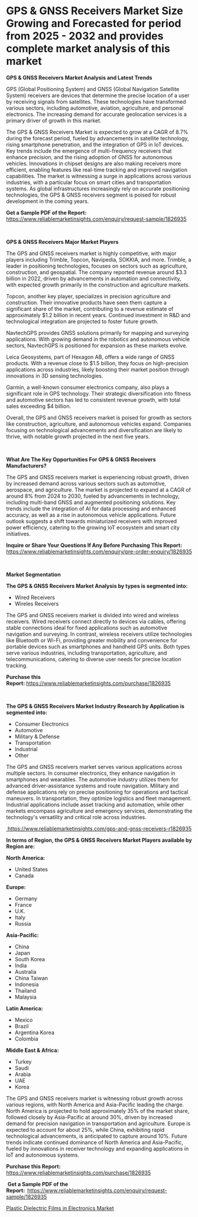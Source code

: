 <p><h1>GPS & GNSS Receivers Market Size Growing and Forecasted for period from 2025 - 2032 and provides complete market analysis of this market</h1></p><p><strong>GPS & GNSS Receivers Market Analysis and Latest Trends</strong></p>
<p><p>GPS (Global Positioning System) and GNSS (Global Navigation Satellite System) receivers are devices that determine the precise location of a user by receiving signals from satellites. These technologies have transformed various sectors, including automotive, aviation, agriculture, and personal electronics. The increasing demand for accurate geolocation services is a primary driver of growth in this market.</p><p>The GPS & GNSS Receivers Market is expected to grow at a CAGR of 8.7% during the forecast period, fueled by advancements in satellite technology, rising smartphone penetration, and the integration of GPS in IoT devices. Key trends include the emergence of multi-frequency receivers that enhance precision, and the rising adoption of GNSS for autonomous vehicles. Innovations in chipset designs are also making receivers more efficient, enabling features like real-time tracking and improved navigation capabilities. The market is witnessing a surge in applications across various industries, with a particular focus on smart cities and transportation systems. As global infrastructures increasingly rely on accurate positioning technologies, the GPS & GNSS receivers segment is poised for robust development in the coming years.</p></p>
<p><strong>Get a Sample PDF of the Report:&nbsp;</strong> <a href="https://www.reliablemarketinsights.com/enquiry/request-sample/1826935?utm_campaign=2636&utm_medium=2&utm_source=Github&utm_content=ia&utm_term=06042025&utm_id=gps-gnss-receivers">https://www.reliablemarketinsights.com/enquiry/request-sample/1826935</a></p>
<p>&nbsp;</p>
<p><strong>GPS & GNSS Receivers Major Market Players</strong></p>
<p><p>The GPS and GNSS receivers market is highly competitive, with major players including Trimble, Topcon, Navipedia, SOKKIA, and more. Trimble, a leader in positioning technologies, focuses on sectors such as agriculture, construction, and geospatial. The company reported revenue around $3.3 billion in 2022, driven by advancements in automation and connectivity, with expected growth primarily in the construction and agriculture markets.</p><p>Topcon, another key player, specializes in precision agriculture and construction. Their innovative products have seen them capture a significant share of the market, contributing to a revenue estimate of approximately $1.2 billion in recent years. Continued investment in R&D and technological integration are projected to foster future growth.</p><p>NavtechGPS provides GNSS solutions primarily for mapping and surveying applications. With growing demand in the robotics and autonomous vehicle sectors, NavtechGPS is positioned for expansion as these markets evolve. </p><p>Leica Geosystems, part of Hexagon AB, offers a wide range of GNSS products. With a revenue close to $1.5 billion, they focus on high-precision applications across industries, likely boosting their market position through innovations in 3D sensing technologies.</p><p>Garmin, a well-known consumer electronics company, also plays a significant role in GPS technology. Their strategic diversification into fitness and automotive sectors has led to consistent revenue growth, with total sales exceeding $4 billion. </p><p>Overall, the GPS and GNSS receivers market is poised for growth as sectors like construction, agriculture, and autonomous vehicles expand. Companies focusing on technological advancements and diversification are likely to thrive, with notable growth projected in the next five years.</p></p>
<p>&nbsp;</p>
<p><strong>What Are The Key Opportunities For GPS & GNSS Receivers Manufacturers?</strong></p>
<p><p>The GPS and GNSS receivers market is experiencing robust growth, driven by increased demand across various sectors such as automotive, aerospace, and agriculture. The market is projected to expand at a CAGR of around 8% from 2024 to 2030, fueled by advancements in technology, including multi-band GNSS and augmented positioning solutions. Key trends include the integration of AI for data processing and enhanced accuracy, as well as a rise in autonomous vehicle applications. Future outlook suggests a shift towards miniaturized receivers with improved power efficiency, catering to the growing IoT ecosystem and smart city initiatives.</p></p>
<p><strong>Inquire or Share Your Questions If Any Before Purchasing This Report:</strong> <a href="https://www.reliablemarketinsights.com/enquiry/pre-order-enquiry/1826935?utm_campaign=2636&utm_medium=2&utm_source=Github&utm_content=ia&utm_term=06042025&utm_id=gps-gnss-receivers">https://www.reliablemarketinsights.com/enquiry/pre-order-enquiry/1826935</a></p>
<p>&nbsp;</p>
<p><strong>Market Segmentation</strong></p>
<p><strong>The GPS & GNSS Receivers Market Analysis by types is segmented into:</strong></p>
<p><ul><li>Wired Receivers</li><li>Wireles Receivers</li></ul></p>
<p><p>The GPS and GNSS receivers market is divided into wired and wireless receivers. Wired receivers connect directly to devices via cables, offering stable connections ideal for fixed applications such as automotive navigation and surveying. In contrast, wireless receivers utilize technologies like Bluetooth or Wi-Fi, providing greater mobility and convenience for portable devices such as smartphones and handheld GPS units. Both types serve various industries, including transportation, agriculture, and telecommunications, catering to diverse user needs for precise location tracking.</p></p>
<p><strong>Purchase this Report:&nbsp;</strong><a href="https://www.reliablemarketinsights.com/purchase/1826935?utm_campaign=2636&utm_medium=2&utm_source=Github&utm_content=ia&utm_term=06042025&utm_id=gps-gnss-receivers">https://www.reliablemarketinsights.com/purchase/1826935</a></p>
<p>&nbsp;</p>
<p><strong>The GPS & GNSS Receivers Market Industry Research by Application is segmented into:</strong></p>
<p><ul><li>Consumer Electronics</li><li>Automotive</li><li>Military & Defense</li><li>Transportation</li><li>Industrial</li><li>Other</li></ul></p>
<p><p>The GPS and GNSS receivers market serves various applications across multiple sectors. In consumer electronics, they enhance navigation in smartphones and wearables. The automotive industry utilizes them for advanced driver-assistance systems and route navigation. Military and defense applications rely on precise positioning for operations and tactical maneuvers. In transportation, they optimize logistics and fleet management. Industrial applications include asset tracking and automation, while other markets encompass agriculture and emergency services, demonstrating the technology's versatility and critical role across industries.</p></p>
<p><a href="https://www.reliablemarketinsights.com/gps-and-gnss-receivers-r1826935?utm_campaign=2636&utm_medium=2&utm_source=Github&utm_content=ia&utm_term=06042025&utm_id=gps-gnss-receivers">&nbsp;https://www.reliablemarketinsights.com/gps-and-gnss-receivers-r1826935</a></p>
<p><strong>In terms of Region, the GPS & GNSS Receivers Market Players available by Region are:</strong></p>
<p>
    <p> <strong> North America: </strong>
        <ul>
            <li>United States</li>
            <li>Canada</li>
        </ul>
        </p> 
    <p> <strong> Europe: </strong>
        <ul>
            <li>Germany</li>
            <li>France</li>
            <li>U.K.</li>
            <li>Italy</li>
            <li>Russia</li>
        </ul>
        </p> 
    <p> <strong> Asia-Pacific: </strong>
        <ul>
            <li>China</li>
            <li>Japan</li>
            <li>South Korea</li>
            <li>India</li>
            <li>Australia</li>
            <li>China Taiwan</li>
            <li>Indonesia</li>
            <li>Thailand</li>
            <li>Malaysia</li>
        </ul>
        </p> 
    <p> <strong> Latin America: </strong>
        <ul>
            <li>Mexico</li>
            <li>Brazil</li>
            <li>Argentina Korea</li>
            <li>Colombia</li>
        </ul>
        </p> 
    <p> <strong> Middle East & Africa: </strong>
        <ul>
            <li>Turkey</li>
            <li>Saudi</li>
            <li>Arabia</li>
            <li>UAE</li>
            <li>Korea</li>
        </ul>
    </p>
    </p>
<p><p>The GPS and GNSS receivers market is witnessing robust growth across various regions, with North America and Asia-Pacific leading the charge. North America is projected to hold approximately 35% of the market share, followed closely by Asia-Pacific at around 30%, driven by increased demand for precision navigation in transportation and agriculture. Europe is expected to account for about 25%, while China, exhibiting rapid technological advancements, is anticipated to capture around 10%. Future trends indicate continued dominance of North America and Asia-Pacific, fueled by innovations in receiver technology and expanding applications in IoT and autonomous systems.</p></p>
<p><strong>Purchase this Report: </strong><a href="https://www.reliablemarketinsights.com/purchase/1826935?utm_campaign=2636&utm_medium=2&utm_source=Github&utm_content=ia&utm_term=06042025&utm_id=gps-gnss-receivers">https://www.reliablemarketinsights.com/purchase/1826935</a></p>
<p>&nbsp;<strong>Get a Sample PDF of the Report:&nbsp;&nbsp;</strong><a href="https://www.reliablemarketinsights.com/enquiry/request-sample/1826935?utm_campaign=2636&utm_medium=2&utm_source=Github&utm_content=ia&utm_term=06042025&utm_id=gps-gnss-receivers">https://www.reliablemarketinsights.com/enquiry/request-sample/1826935</a></p>
<p><strong></strong></p>
<p><p><a href="https://github.com/pelahotayabe/Market-Research-Report-List-1/blob/main/plastic-dielectric-films-in-electronics-market.md?utm_campaign=2636&utm_medium=2&utm_source=Github&utm_content=ia&utm_term=06042025&utm_id=gps-gnss-receivers">Plastic Dielectric Films in Electronics Market</a></p></p>